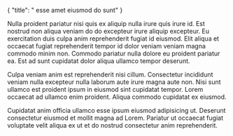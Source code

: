 {
  "title": " esse amet eiusmod do sunt"
}

Nulla proident pariatur nisi quis ex aliquip nulla irure quis irure id. Est nostrud non aliqua veniam do do excepteur irure aliquip excepteur. Eu exercitation duis culpa anim reprehenderit fugiat id eiusmod. Elit aliqua et occaecat fugiat reprehenderit tempor id dolor veniam veniam magna commodo minim non. Commodo pariatur nulla dolore eu proident pariatur ea. Est ad sunt cupidatat dolor aliqua ullamco tempor deserunt.

Culpa veniam anim est reprehenderit nisi cillum. Consectetur incididunt veniam nulla excepteur nulla laborum aute irure magna aute non. Nisi sunt ullamco est proident ipsum in eiusmod sint cupidatat tempor. Lorem occaecat ad ullamco enim proident. Aliqua commodo cupidatat ex eiusmod.

Cupidatat anim officia ullamco esse ipsum eiusmod adipisicing ut. Deserunt consectetur eiusmod et mollit magna ad Lorem. Pariatur ut occaecat fugiat voluptate velit aliqua ex ut et do nostrud consectetur anim reprehenderit.